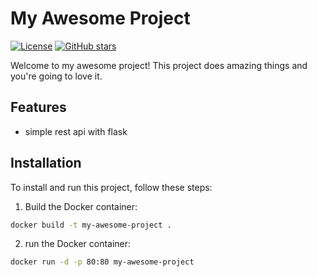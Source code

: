 # My Awesome Project

[![License](https://img.shields.io/badge/License-MIT-blue.svg)](https://opensource.org/licenses/MIT)
[![GitHub stars](https://img.shields.io/github/stars/YourUsername/YourRepository.svg?style=social)](https://github.com/YourUsername/YourRepository/stargazers)

Welcome to my awesome project! This project does amazing things and you're going to love it.

## Features

- simple rest api with flask


## Installation

To install and run this project, follow these steps:

1. Build  the Docker container:

```bash
docker build -t my-awesome-project .
```

2.  run the Docker container:

```bash
docker run -d -p 80:80 my-awesome-project
```
